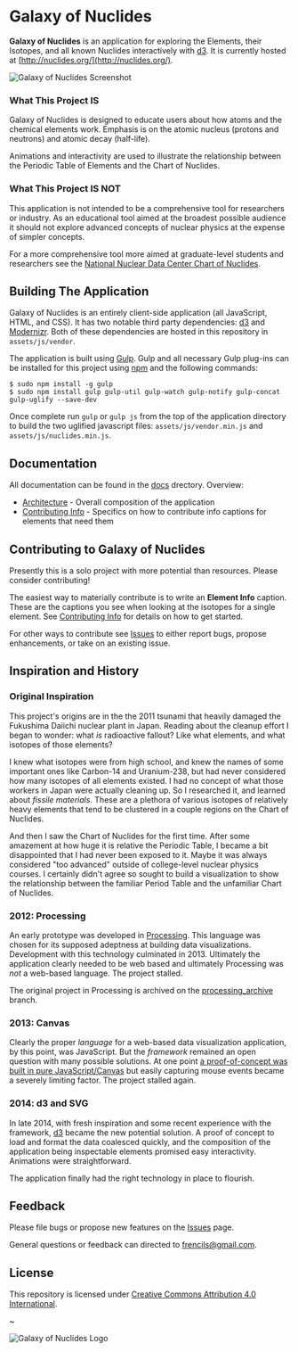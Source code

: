 # Galaxy of Nuclides

**Galaxy of Nuclides** is an application for exploring the Elements, their Isotopes, and all known Nuclides interactively with [d3](http://d3js.org/). It is currently hosted at [http://nuclides.org/](http://nuclides.org/).

![Galaxy of Nuclides Screenshot](http://nuclides.org/screenshot.jpg)

### What This Project IS

Galaxy of Nuclides is designed to educate users about how atoms and the chemical elements work. Emphasis is on the atomic nucleus (protons and neutrons) and atomic decay (half-life).

Animations and interactivity are used to illustrate the relationship between the Periodic Table of Elements and the Chart of Nuclides.

### What This Project IS NOT

This application is not intended to be a comprehensive tool for researchers or industry. As an educational tool aimed at the broadest possible audience it should not explore advanced concepts of nuclear physics at the expense of simpler concepts.

For a more comprehensive tool more aimed at graduate-level students and researchers see the [National Nuclear Data Center Chart of Nuclides](http://www.nndc.bnl.gov/chart/).

## Building The Application

Galaxy of Nuclides is an entirely client-side application (all JavaScript, HTML, and CSS). It has two notable third party dependencies: [d3](http://d3js.org/) and [Modernizr](http://modernizr.com/). Both of these dependencies are hosted in this repository in `assets/js/vendor`.

The application is built using [Gulp](http://gulpjs.com/). Gulp and all necessary Gulp plug-ins can be installed for this project using [npm](https://www.npmjs.com/) and the following commands:

```
$ sudo npm install -g gulp
$ sudo npm install gulp gulp-util gulp-watch gulp-notify gulp-concat gulp-uglify --save-dev
```

Once complete run `gulp` or `gulp js` from the top of the application directory to build the two uglified javascript files: `assets/js/vendor.min.js` and `assets/js/nuclides.min.js`.

## Documentation

All documentation can be found in the [docs](https://github.com/Frencil/galaxy_of_nuclides/tree/master/docs) drectory. Overview:

* [Architecture](https://github.com/Frencil/galaxy_of_nuclides/blob/master/docs/Architecture.md) - Overall composition of the application
* [Contributing Info](https://github.com/Frencil/galaxy_of_nuclides/blob/master/docs/ContributingInfo.md) - Specifics on how to contribute info captions for elements that need them

## Contributing to Galaxy of Nuclides

Presently this is a solo project with more potential than resources. Please consider contributing!

The easiest way to materially contribute is to write an **Element Info** caption. These are the captions you see when looking at the isotopes for a single element. See [Contributing Info](https://github.com/Frencil/galaxy_of_nuclides/blob/master/docs/ContributingInfo.md) for details on how to get started.

For other ways to contribute see [Issues](https://github.com/Frencil/galaxy_of_nuclides/issues) to either report bugs, propose enhancements, or take on an existing issue.

## Inspiration and History

### Original Inspiration

This project's origins are in the the 2011 tsunami that heavily damaged the Fukushima Daiichi nuclear plant in Japan. Reading about the cleanup effort I began to wonder: what *is* radioactive fallout? Like what elements, and what isotopes of those elements?

I knew what isotopes were from high school, and knew the names of some important ones like Carbon-14 and Uranium-238, but had never considered how many isotopes of all elements existed. I had no concept of what those workers in Japan were actually cleaning up. So I researched it, and learned about *fissile materials*. These are a plethora of various isotopes of relatively heavy elements that tend to be clustered in a couple regions on the Chart of Nuclides.

And then I saw the Chart of Nuclides for the first time. After some amazement at how huge it is relative the Periodic Table, I became a bit disappointed that I had never been exposed to it. Maybe it was always considered "too advanced" outside of college-level nuclear physics courses. I certainly didn't agree so sought to build a visualization to show the relationship between the familiar Period Table and the unfamiliar Chart of Nuclides.

### 2012: Processing

An early prototype was developed in [Processing](https://processing.org/). This language was chosen for its supposed adeptness at building data visualizations. Development with this technology culminated in 2013. Ultimately the application clearly needed to be web based and ultimately Processing was *not* a web-based language. The project stalled.

The original project in Processing is archived on the [processing_archive](https://github.com/Frencil/galaxy_of_nuclides/tree/processing_archive) branch.

### 2013: Canvas

Clearly the proper *language* for a web-based data visualization application, by this point, was JavaScript. But the *framework* remained an open question with many possible solutions. At one point [a proof-of-concept was built in pure JavaScript/Canvas](http://nuclides.org/v2/) but easily capturing mouse events became a severely limiting factor. The project stalled again.

### 2014: d3 and SVG

In late 2014, with fresh inspiration and some recent experience with the framework, [d3](http://d3js.org/) became the new potential solution. A proof of concept to load and format the data coalesced quickly, and the composition of the application being inspectable elements promised easy interactivity. Animations were straightforward.

The application finally had the right technology in place to flourish.

## Feedback

Please file bugs or propose new features on the [Issues](https://github.com/Frencil/galaxy_of_nuclides/issues) page.

General questions or feedback can directed to [frencils@gmail.com](mailto:frencils@gmail.com).

## License

This repository is licensed under [Creative Commons Attribution 4.0 International](http://creativecommons.org/licenses/by/4.0/).

~

![Galaxy of Nuclides Logo](http://nuclides.org/assets/images/svg/logo.svg)
